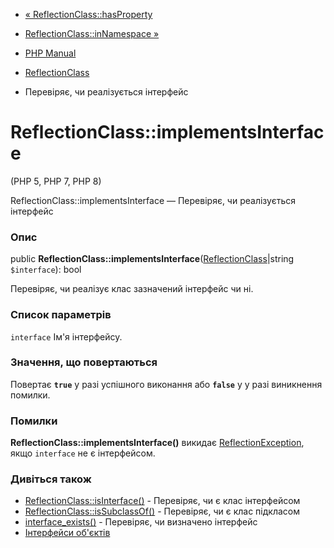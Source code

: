 - [« ReflectionClass::hasProperty](reflectionclass.hasproperty.md)
- [ReflectionClass::inNamespace »](reflectionclass.innamespace.md)

- [PHP Manual](index.md)
- [ReflectionClass](class.reflectionclass.md)
- Перевіряє, чи реалізується інтерфейс

# ReflectionClass::implementsInterface

(PHP 5, PHP 7, PHP 8)

ReflectionClass::implementsInterface — Перевіряє, чи реалізується
інтерфейс

### Опис

public
**ReflectionClass::implementsInterface**([ReflectionClass](class.reflectionclass.md)\|string
`$interface`): bool

Перевіряє, чи реалізує клас зазначений інтерфейс чи ні.

### Список параметрів

`interface`
Ім'я інтерфейсу.

### Значення, що повертаються

Повертає **`true`** у разі успішного виконання або **`false`** у
у разі виникнення помилки.

### Помилки

**ReflectionClass::implementsInterface()** викидає
[ReflectionException](class.reflectionexception.md), якщо `interface`
не є інтерфейсом.

### Дивіться також

- [ReflectionClass::isInterface()](reflectionclass.isinterface.md) -
Перевіряє, чи є клас інтерфейсом
- [ReflectionClass::isSubclassOf()](reflectionclass.issubclassof.md) -
Перевіряє, чи є клас підкласом
- [interface_exists()](function.interface-exists.md) - Перевіряє,
чи визначено інтерфейс
- [Інтерфейси об'єктів](language.oop5.interfaces.md)
